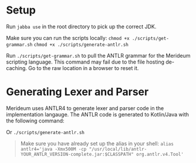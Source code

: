 # Setup
Run `jabba use` in the root directory to pick up the correct JDK.

Make sure you can run the scripts locally:
`chmod +x ./scripts/get-grammar.sh`
`chmod +x ./scripts/generate-antlr.sh`

Run `./scripts/get-grammar.sh` to pull the ANTLR grammar for the Merideum scripting language. 
This command may fail due to the file hosting de-caching. 
Go to the raw location in a browser to reset it.

# Generating Lexer and Parser
Merideum uses ANTLR4 to generate lexer and parser code in the implementation langauge. The ANTLR code is generated to Kotlin/Java with the following command:

Or `./scripts/generate-antlr.sh`

> Make sure you have already set up the alias in your shell: `alias antlr4='java -Xmx500M -cp "/usr/local/lib/antlr-YOUR_ANTLR_VERSION-complete.jar:$CLASSPATH" org.antlr.v4.Tool'`
